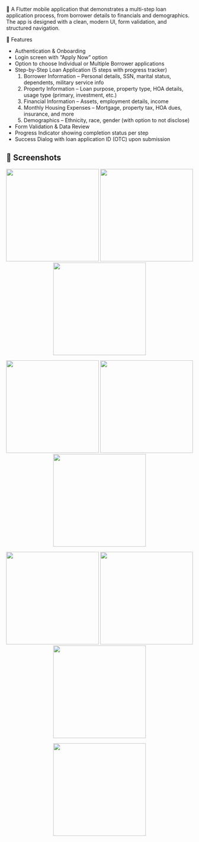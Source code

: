 🚀 A Flutter mobile application that demonstrates a multi-step loan application process, from borrower details to financials and demographics. The app is designed with a clean, modern UI, form validation, and structured navigation.

📱 Features
- Authentication & Onboarding
- Login screen with “Apply Now” option
- Option to choose Individual or Multiple Borrower applications
- Step-by-Step Loan Application (5 steps with progress tracker)
	1.	Borrower Information – Personal details, SSN, marital status, dependents, military service info
	2.	Property Information – Loan purpose, property type, HOA details, usage type (primary, investment, etc.)
	3.	Financial Information – Assets, employment details, income
	4.	Monthly Housing Expenses – Mortgage, property tax, HOA dues, insurance, and more
	5.	Demographics – Ethnicity, race, gender (with option to not disclose)
- Form Validation & Data Review
- Progress Indicator showing completion status per step
- Success Dialog with loan application ID (OTC) upon submission

## 📸 Screenshots  

<p align="center">
  <img src="https://github.com/user-attachments/assets/4156f548-9e18-4eee-836d-b6c4347c269e" width="250" />
  <img src="https://github.com/user-attachments/assets/74df6a0a-c7c4-4b16-b4f7-1edced7cf74b" width="250" />
  <img src="https://github.com/user-attachments/assets/8a2d994c-65b2-4151-a1fa-ca8677092226" width="250" />
</p>

<p align="center">
  <img src="https://github.com/user-attachments/assets/cbc357d5-e736-415d-9095-5c9b3d3071f8" width="250" />
  <img src="https://github.com/user-attachments/assets/6c56e214-9a3c-4579-af2a-7cb24c43d238" width="250" />
  <img src="https://github.com/user-attachments/assets/9960846f-99da-4818-b739-fa0489c0e3d7" width="250" />
</p>

<p align="center">
  <img src="https://github.com/user-attachments/assets/3c728fb3-d48c-4647-b477-42cf498e094a" width="250" />
  <img src="https://github.com/user-attachments/assets/f1ec705a-cad6-4545-8d64-8a315b858bc6" width="250" />
  <img src="https://github.com/user-attachments/assets/5858aa88-8487-4350-8d0c-6c4af9db6564" width="250" />
</p>

<p align="center">
  <img src="https://github.com/user-attachments/assets/d3646e5b-dca8-427f-abfe-279e46b07418" width="250" />
</p>
